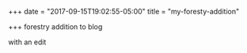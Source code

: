 +++
date = "2017-09-15T19:02:55-05:00"
title = "my-foresty-addition"

+++
forestry addition to blog

with an edit
